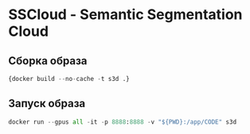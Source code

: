 # SSCloud - Semantic Segmentation Cloud 

## Сборка образа

```python
{docker build --no-cache -t s3d .}
```

## Запуск образа
```python
docker run --gpus all -it -p 8888:8888 -v "${PWD}:/app/CODE" s3d
```
